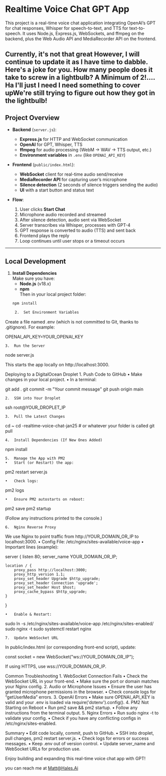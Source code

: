 # Realtime Voice Chat GPT App

This project is a real-time voice chat application integrating OpenAI’s GPT for chat responses, Whisper for speech-to-text, and TTS for text-to-speech. It uses Node.js, Express.js, WebSockets, and ffmpeg on the backend, plus the Web Audio API and MediaRecorder API on the frontend.

Currently, it's not that great However, I will continue to update it as I have time to dabble. Here's a joke for you. How many people does it take to screw in a lightbulb? A Minimum of 2!.... Ha I'll just I need I need something to cover upWe're still trying to figure out how they got in the lightbulb! 
---

## Project Overview

- **Backend** (`server.js`):
  - **Express.js** for HTTP and WebSocket communication
  - **OpenAI** for GPT, Whisper, TTS
  - **ffmpeg** for audio processing (WebM → WAV → TTS output, etc.)
  - **Environment variables** in `.env` (like `OPENAI_API_KEY`)

- **Frontend** (`public/index.html`):
  - **WebSocket** client for real-time audio send/receive
  - **MediaRecorder API** for capturing user’s microphone
  - **Silence detection** (2 seconds of silence triggers sending the audio)
  - **UI** with a start button and status text

- **Flow**:
  1. User clicks **Start Chat**
  2. Microphone audio recorded and streamed
  3. After silence detection, audio sent via WebSocket
  4. Server transcribes via Whisper, processes with GPT-4
  5. GPT response is converted to audio (TTS) and sent back
  6. Frontend plays the reply
  7. Loop continues until user stops or a timeout occurs

---

## Local Development

1. **Install Dependencies**  
   Make sure you have:
   - **Node.js** (v18.x)
   - **npm**  
   Then in your local project folder:
   ```bash
   npm install

	2.	Set Environment Variables
Create a file named .env (which is not committed to Git, thanks to .gitignore). For example:

OPENAI_API_KEY=YOUR_OPENAI_KEY


	3.	Run the Server

node server.js

This starts the app locally on http://localhost:3000.

Deploying to a DigitalOcean Droplet
	1.	Push Code to GitHub
	•	Make changes in your local project.
	•	In a terminal:

git add .
git commit -m "Your commit message"
git push origin main


	2.	SSH into Your Droplet

ssh root@YOUR_DROPLET_IP


	3.	Pull the Latest Changes

cd ~
cd -realtime-voice-chat-jan25  # or whatever your folder is called
git pull


	4.	Install Dependencies (If New Ones Added)

npm install


	5.	Manage the App with PM2
	•	Start (or Restart) the app:

pm2 restart server.js


	•	Check logs:

pm2 logs


	•	Ensure PM2 autostarts on reboot:

pm2 save
pm2 startup

(Follow any instructions printed to the console.)

	6.	Nginx Reverse Proxy
We use Nginx to point traffic from http://YOUR_DOMAIN_OR_IP to localhost:3000.
	•	Config File: /etc/nginx/sites-available/voice-app
	•	Important lines (example):

server {
    listen 80;
    server_name YOUR_DOMAIN_OR_IP;

    location / {
        proxy_pass http://localhost:3000;
        proxy_http_version 1.1;
        proxy_set_header Upgrade $http_upgrade;
        proxy_set_header Connection 'upgrade';
        proxy_set_header Host $host;
        proxy_cache_bypass $http_upgrade;
    }
}


	•	Enable & Restart:

sudo ln -s /etc/nginx/sites-available/voice-app /etc/nginx/sites-enabled/
sudo nginx -t
sudo systemctl restart nginx


	7.	Update WebSocket URL
In public/index.html (or corresponding front-end script), update:

const socket = new WebSocket("ws://YOUR_DOMAIN_OR_IP");

If using HTTPS, use wss://YOUR_DOMAIN_OR_IP.

Common Troubleshooting
	1.	WebSocket Connection Fails
	•	Check the WebSocket URL in your front-end.
	•	Make sure the port or domain matches your Nginx config.
	2.	Audio or Microphone Issues
	•	Ensure the user has granted microphone permissions in the browser.
	•	Check console logs for “getUserMedia” errors.
	3.	OpenAI Errors
	•	Make sure OPENAI_API_KEY is valid and your .env is loaded via require('dotenv').config().
	4.	PM2 Not Starting on Reboot
	•	Run pm2 save && pm2 startup.
	•	Follow any instructions from the terminal output.
	5.	Nginx Errors
	•	Run sudo nginx -t to validate your config.
	•	Check if you have any conflicting configs in /etc/nginx/sites-enabled.

Summary
	•	Edit code locally, commit, push to GitHub.
	•	SSH into droplet, pull changes, pm2 restart server.js.
	•	Check logs for errors or success messages.
	•	Keep .env out of version control.
	•	Update server_name and WebSocket URLs for production use.

Enjoy building and expanding this real-time voice chat app with GPT!

you can reach me  at Matt@Hales.Ai